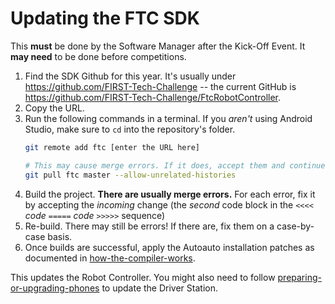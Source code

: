 # Updating the FTC SDK

This **must** be done by the Software Manager after the Kick-Off Event. It **may need** to be done before competitions.

1) Find the SDK Github for this year. It's usually under https://github.com/FIRST-Tech-Challenge -- the current GitHub is <https://github.com/FIRST-Tech-Challenge/FtcRobotController>. 
2) Copy the URL.
3) Run the following commands in a terminal. If you *aren't* using Android Studio, make sure to `cd` into the repository's folder.
	```bash
	git remote add ftc [enter the URL here]
	
	# This may cause merge errors. If it does, accept them and continue.
	git pull ftc master --allow-unrelated-histories
	```
4) Build the project. **There are usually merge errors.** For each error, fix it by accepting the *incoming* change (the *second* code block in the `<<<<` *code* `=====` *code* `>>>>>` sequence)
5) Re-build. There may still be errors! If there are, fix them on a case-by-case basis.
6) Once builds are successful, apply the Autoauto installation patches as documented in [how-the-compiler-works](../autoauto/how-the-compiler-works.md).


This updates the Robot Controller. You might also need to follow [preparing-or-upgrading-phones](preparing-or-upgrading-phones.md) to update the Driver Station.
